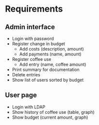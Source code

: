 
# Requirements

## Admin interface

 - Login with password
 - Register change in budget
     - Add costs (description, amount)
     - Add payments (name, amount)
 - Register coffee use
     - Add entry (name, coffee amount)
 - Print summary for documentation
 - Delete entries
 - Show list of users sorted by budget

## User page

 - Login with LDAP
 - Show history of coffee use (table, graph)
 - Show budget (current amount, graph)


